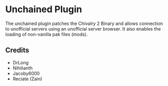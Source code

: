 # Unchained Plugin
The unchained plugin patches the Chivalry 2 Binary and allows connection to unofficial servers using an unofficial server browser. It also enables the loading of non-vanilla pak files (mods).

## Credits
* DrLong
* Nihilianth
* Jacoby6000
* Reciate (Zain)
